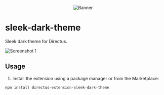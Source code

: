 <p align="center"><img alt="Banner" src="https://raw.githubusercontent.com/nerkarso/directus-extensions/master/.github/banner.png"></p>

# sleek-dark-theme

Sleek dark theme for Directus.

![Screenshot 1](https://raw.githubusercontent.com/nerkarso/directus-extensions/master/themes/sleek-dark/.screenshots/01.png)

## Usage

1. Install the extension using a package manager or from the Marketplace:

```sh
npm install directus-extension-sleek-dark-theme
```
